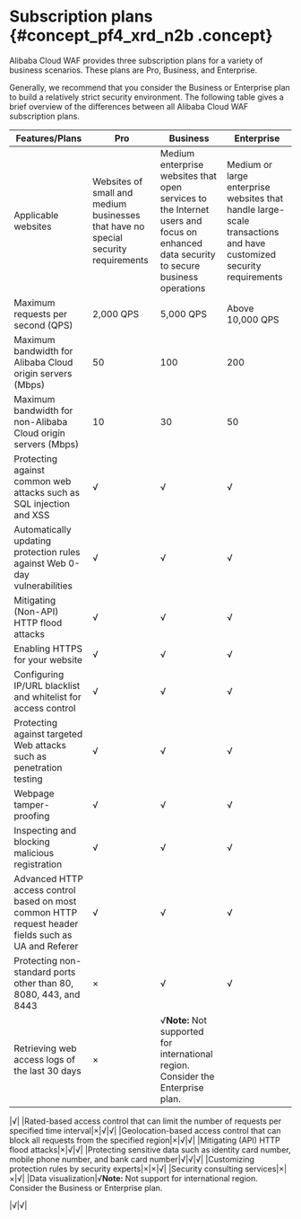 # Subscription plans {#concept_pf4_xrd_n2b .concept}

Alibaba Cloud WAF provides three subscription plans for a variety of business scenarios. These plans are Pro, Business, and Enterprise.

Generally, we recommend that you consider the Business or Enterprise plan to build a relatively strict security environment. The following table gives a brief overview of the differences between all Alibaba Cloud WAF subscription plans.

|Features/Plans|Pro|Business|Enterprise|
|--------------|---|--------|----------|
|Applicable websites|Websites of small and medium businesses that have no special security requirements|Medium enterprise websites that open services to the Internet users and focus on enhanced data security to secure business operations|Medium or large enterprise websites that handle large-scale transactions and have customized security requirements|
|Maximum requests per second \(QPS\)|2,000 QPS|5,000 QPS|Above 10,000 QPS|
|Maximum bandwidth for Alibaba Cloud origin servers \(Mbps\)|50|100|200|
|Maximum bandwidth for non-Alibaba Cloud origin servers \(Mbps\)|10|30|50|
|Protecting against common web attacks such as SQL injection and XSS|√|√|√|
|Automatically updating protection rules against Web 0-day vulnerabilities|√|√|√|
|Mitigating \(Non-API\) HTTP flood attacks|√|√|√|
|Enabling HTTPS for your website|√|√|√|
|Configuring IP/URL blacklist and whitelist for access control|√|√|√|
|Protecting against targeted Web attacks such as penetration testing|√|√|√|
|Webpage tamper-proofing|√|√|√|
|Inspecting and blocking malicious registration|√|√|√|
|Advanced HTTP access control based on most common HTTP request header fields such as UA and Referer|√|√|√|
|Protecting non-standard ports other than 80, 8080, 443, and 8443|×|√|√|
|Retrieving web access logs of the last 30 days|×|√**Note:** Not supported for international region. Consider the Enterprise plan.

|√|
|Rated-based access control that can limit the number of requests per specified time interval|×|√|√|
|Geolocation-based access control that can block all requests from the specified region|×|√|√|
|Mitigating \(API\) HTTP flood attacks|×|√|√|
|Protecting sensitive data such as identity card number, mobile phone number, and bank card number|√|√|√|
|Customizing protection rules by security experts|×|×|√|
|Security consulting services|×|×|√|
|Data visualization|√**Note:** Not support for international region. Consider the Business or Enterprise plan.

|√|√|


